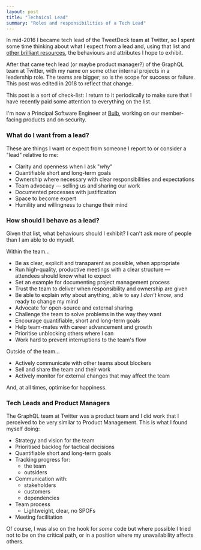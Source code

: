 ```yaml
---
layout: post
title: "Technical Lead"
summary: "Roles and responsibilities of a Tech Lead"
---
```


In mid-2016 I became tech lead of the TweetDeck team at Twitter, so I spent some time thinking about what I expect from a lead and, using that list and [other brilliant resources](/2016/06/03/frontend-reading-list.html#professional-practice), the behaviours and attributes I hope to exhibit.

After that came tech lead (or maybe product manager?) of the GraphQL team at Twitter, with my name on some other internal projects in a leadership role. The teams are bigger; so is the scope for success or failure. This post was edited in 2018 to reflect that change.

This post is a sort of check-list: I return to it periodically to make sure that I have recently paid some attention to everything on the list.

I'm now a Principal Software Engineer at [Bulb][bulb], working on our member-facing products and on security.

### What do I want from a lead?

These are things I want or expect from someone I report to or consider a "lead" relative to me:

- Clarity and openness when I ask "*why*"
- Quantifiable short and long-term goals
- Ownership where necessary with clear responsibilities and expectations
- Team advocacy — selling us and sharing our work
- Documented processes with justification
- Space to become expert
- Humility and willingness to change their mind

### How should I behave as a lead?

Given that list, what behaviours should I exhibit? I can't ask more of people than I am able to do myself.

Within the team...

- Be as clear, explicit and transparent as possible, when appropriate
- Run high-quality, productive meetings with a clear structure — attendees should know what to expect
- Set an example for documenting project management process
- Trust the team to deliver when responsibility and ownership are given
- Be able to explain *why* about anything, able to say *I don’t know*, and ready to change my mind
- Advocate for open-source and external sharing
- Challenge the team to solve problems in the way they want
- Encourage quantifiable, short and long-term goals
- Help team-mates with career advancement and growth
- Prioritise unblocking others where I can
- Work hard to prevent interruptions to the team's flow

Outside of the team...

- Actively communicate with other teams about blockers
- Sell and share the team and their work
- Actively monitor for external changes that may affect the team

And, at all times, optimise for happiness.

### Tech Leads and Product Managers

The GraphQL team at Twitter was a product team and I did work that I perceived to be very similar to Product Management. This is what I found myself doing:

- Strategy and vision for the team
- Prioritised backlog for tactical decisions
- Quantifiable short and long-term goals
- Tracking progress for:
  - the team
  - outsiders
- Communication with:
  - stakeholders
  - customers
  - dependencies
- Team process
  - Lightweight, clear, no SPOFs
- Meeting facilitation

Of course, I was also on the hook for *some* code but where possible I tried not to be on the critical path, or in a position where my unavailability affects others.

[bulb]: https://bulb.co.uk
